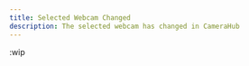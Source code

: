 ```yaml
---
title: Selected Webcam Changed
description: The selected webcam has changed in CameraHub
---
```


:wip